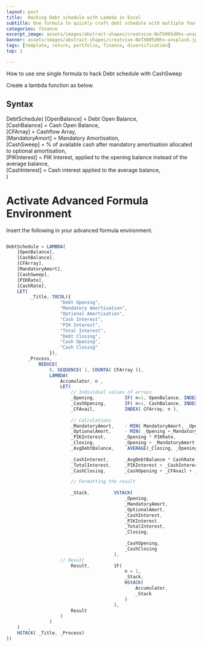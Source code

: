 ```yaml
---
layout: post
title:  Hacking Debt schedule with Lambda in Excel
subtitle: One formula to quickly craft debt schedule with multiple features
categories: finance
excerpt_image: assets/images/abstract-shapes/creatvise-NoTX005dHhs-unsplash.jpg
banner: assets/images/abstract-shapes/creatvise-NoTX005dHhs-unsplash.jpg
tags: [template, return, portfolio, finance, diversification]
top: 1

---
```


How to use one single formula to hack Debt schedule with CashSweep



Create a lambda function as below. 


## Syntax
DebtSchedule(
  [OpenBalance] = Debt Open Balance,\
  [CashBalance] = Cash Open Balance,\
  [CFArray] = Cashflow Array,\
  [MandatoryAmort] = Mandatory Amortisation,\
  [CashSweep] = % of available cash after mandatory amortisation allocated to optional amortisation,\
  [PIKInterest] = PIK Interest, applied to the opening balance instead of the average balance,\
  [CashInterest] = Cash interest applied to the average balance,\
) 

# Activate Advanced Formula Environment
Insert the following in your advanced formula environment. 
```typescript

DebtSchedule = LAMBDA( 
    [OpenBalance], 
    [CashBalance],
    [CFArray],
    [MandatoryAmort], 
    [CashSweep],
    [PIKRate], 
    [CashRate], 
    LET(
         _Title, TOCOL({
                    "Debt Opening",
                    "Mandatory Amortisation",
                    "Optional Amortisation", 
                    "Cash Interest",
                    "PIK Interest", 
                    "Total Interest", 
                    "Debt Closing",
                    "Cash Opening", 
                    "Cash Closing"
                }),
        _Process, 
            REDUCE(
                0, SEQUENCE( 1, COUNTA( CFArray )),
                LAMBDA( 
                    Accumulator, n , 
                    LET(
                        // Individual values of arrays
                        _Opening,           IF( n=1, OpenBalance, INDEX( CHOOSECOLS( Accumulator, -1 ), 7)), 
                        _CashOpening,       IF( n=1, CashBalance, INDEX( CHOOSECOLS( Accumulator, -1 ), 9)),
                        _CFAvail,           INDEX( CFArray, n ),
                        
                        // Calculations
                        _MandatoryAmort,    - MIN( MandatoryAmort, _Opening) ,
                        _OptionalAmort,     - MIN( _Opening +_MandatoryAmort, _CashOpening + _CFAvail+_MandatoryAmort ) * CashSweep,
                        _PIKInterest,       _Opening * PIKRate,  
                        _Closing,           _Opening + _MandatoryAmort + _OptionalAmort + _PIKInterest,
                        _AvgDebtBalance,     AVERAGE(_Closing, _Opening),
                        
                        _CashInterest,      _AvgDebtBalance * CashRate, 
                        _TotalInterest,     _PIKInterest + _CashInterest, 
                        _CashClosing,       _CashOpening + _CFAvail + _MandatoryAmort + _OptionalAmort -_CashInterest ,

                        // Formatting the result
                    
                        _Stack,         VSTACK(
                                            _Opening, 
                                            _MandatoryAmort,
                                            _OptionalAmort, 
                                            _CashInterest, 
                                            _PIKInterest,
                                            _TotalInterest, 
                                            _Closing,
                                            
                                            _CashOpening,
                                            _CashClosing
                                        ),
                    // Result
                        Result,         IF(
                                            n = 1, 
                                            _Stack, 
                                            HStACK( 
                                                Accumulator, 
                                                _Stack
                                            )
                                        ),
                        Result
                    )
                )
    )   , 
    HSTACK( _Title, _Process)
))
```
